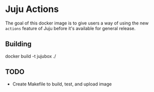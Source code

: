 # Juju Actions

The goal of this docker image is to give users a way of using the new `actions` feature of Juju before it's available for general release.

## Building
docker build -t jujubox ./


## TODO
- Create Makefile to build, test, and upload image
